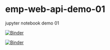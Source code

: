 # emp-web-api-demo-01
jupyter notebook demo 01


[![Binder](https://mybinder.org/badge_logo.svg)](https://mybinder.org/v2/gh/wernervandergeest/emp-web-api-demo-01/main)

[![Binder](https://mybinder.org/badge_logo.svg)](https://mybinder.org/v2/gh/wernervandergeest/emp-web-api-demo-01/main?labpath=login-and-get-users.ipynb)
